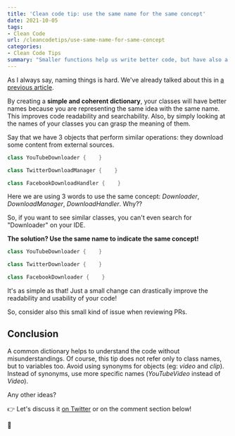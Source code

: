 ```yaml
---
title: 'Clean code tip: use the same name for the same concept'
date: 2021-10-05
tags:
- Clean Code
url: /cleancodetips/use-same-name-for-same-concept
categories:
- Clean Code Tips
summary: "Smaller functions help us write better code, but have also a nice side effect: they help us to understand where an exception was thrown. Let's see how!"
---
```


As I always say, naming things is hard. We've already talked about this in [a previous article](https://www.code4it.dev/cleancodetips/choose-meaningful-names "How to choose meaningful names tip on Code4IT").

By creating a **simple and coherent dictionary**, your classes will have better names because you are representing the same idea with the same name. This improves code readability and searchability. Also, by simply looking at the names of your classes you can grasp the meaning of them.

Say that we have 3 objects that perform similar operations: they download some content from external sources.

```cs
class YouTubeDownloader {    }

class TwitterDownloadManager {    }

class FacebookDownloadHandler {    }
```

Here we are using 3 words to use the same concept: _Downloader_, _DownloadManager_, _DownloadHandler_. Why??

So, if you want to see similar classes, you can't even search for "Downloader" on your IDE.

**The solution? Use the same name to indicate the same concept!**

```cs
class YouTubeDownloader {    }

class TwitterDownloader {    }

class FacebookDownloader {    }
```

It's as simple as that! Just a small change can drastically improve the readability and usability of your code!

So, consider also this small kind of issue when reviewing PRs.

## Conclusion

A common dictionary helps to understand the code without misunderstandings. Of course, this tip does not refer only to class names, but to variables too. Avoid using synonyms for objects (eg: _video_ and _clip_). Instead of synonyms, use more specific names (_YouTubeVideo_ instead of _Video_).

Any other ideas?

👉 Let's discuss it [on Twitter](https://twitter.com/BelloneDavide/status/1345054176506765313 "Original post on Twitter") or on the comment section below!

🐧
